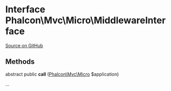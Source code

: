 # Interface **Phalcon\\Mvc\\Micro\\MiddlewareInterface**

<a href="https://github.com/phalcon/cphalcon/blob/master/phalcon/mvc/micro/middlewareinterface.zep" class="btn btn-default btn-sm">Source on GitHub</a>

## Methods
abstract public  **call** ([Phalcon\Mvc\Micro](/en/3.2/api/Phalcon_Mvc_Micro) $application)

...



